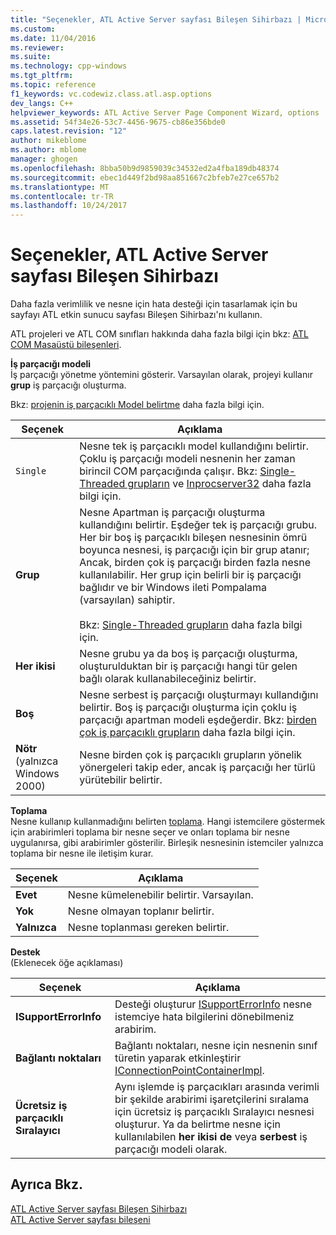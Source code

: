 ```yaml
---
title: "Seçenekler, ATL Active Server sayfası Bileşen Sihirbazı | Microsoft Docs"
ms.custom: 
ms.date: 11/04/2016
ms.reviewer: 
ms.suite: 
ms.technology: cpp-windows
ms.tgt_pltfrm: 
ms.topic: reference
f1_keywords: vc.codewiz.class.atl.asp.options
dev_langs: C++
helpviewer_keywords: ATL Active Server Page Component Wizard, options
ms.assetid: 54f34e26-53c7-4456-9675-cb86e356bde0
caps.latest.revision: "12"
author: mikeblome
ms.author: mblome
manager: ghogen
ms.openlocfilehash: 8bba50b9d9859039c34532ed2a4fba189db48374
ms.sourcegitcommit: ebec1d449f2bd98aa851667c2bfeb7e27ce657b2
ms.translationtype: MT
ms.contentlocale: tr-TR
ms.lasthandoff: 10/24/2017
---
```

# <a name="options-atl-active-server-page-component-wizard"></a>Seçenekler, ATL Active Server sayfası Bileşen Sihirbazı
Daha fazla verimlilik ve nesne için hata desteği için tasarlamak için bu sayfayı ATL etkin sunucu sayfası Bileşen Sihirbazı'nı kullanın.  
  
 ATL projeleri ve ATL COM sınıfları hakkında daha fazla bilgi için bkz: [ATL COM Masaüstü bileşenleri](../../atl/atl-com-desktop-components.md).  
  
 **İş parçacığı modeli**  
 İş parçacığı yönetme yöntemini gösterir. Varsayılan olarak, projeyi kullanır **grup** iş parçacığı oluşturma.  
  
 Bkz: [projenin iş parçacıklı Model belirtme](../../atl/specifying-the-threading-model-for-a-project-atl.md) daha fazla bilgi için.  
  
|Seçenek|Açıklama|  
|------------|-----------------|  
|`Single`|Nesne tek iş parçacıklı model kullandığını belirtir. Çoklu iş parçacığı modeli nesnenin her zaman birincil COM parçacığında çalışır. Bkz: [Single-Threaded grupların](http://msdn.microsoft.com/library/windows/desktop/ms680112) ve [Inprocserver32](http://msdn.microsoft.com/library/windows/desktop/ms682390) daha fazla bilgi için.|  
|**Grup**|Nesne Apartman iş parçacığı oluşturma kullandığını belirtir. Eşdeğer tek iş parçacığı grubu. Her bir boş iş parçacıklı bileşen nesnesinin ömrü boyunca nesnesi, iş parçacığı için bir grup atanır; Ancak, birden çok iş parçacığı birden fazla nesne kullanılabilir. Her grup için belirli bir iş parçacığı bağlıdır ve bir Windows ileti Pompalama (varsayılan) sahiptir.<br /><br /> Bkz: [Single-Threaded grupların](http://msdn.microsoft.com/library/windows/desktop/ms680112) daha fazla bilgi için.|  
|**Her ikisi**|Nesne grubu ya da boş iş parçacığı oluşturma, oluşturulduktan bir iş parçacığı hangi tür gelen bağlı olarak kullanabileceğiniz belirtir.|  
|**Boş**|Nesne serbest iş parçacığı oluşturmayı kullandığını belirtir. Boş iş parçacığı oluşturma için çoklu iş parçacığı apartman modeli eşdeğerdir. Bkz: [birden çok iş parçacıklı grupların](http://msdn.microsoft.com/library/windows/desktop/ms693421) daha fazla bilgi için.|  
|**Nötr** (yalnızca Windows 2000)|Nesne birden çok iş parçacıklı grupların yönelik yönergeleri takip eder, ancak iş parçacığı her türlü yürütebilir belirtir.|  
  
 **Toplama**  
 Nesne kullanıp kullanmadığını belirten [toplama](http://msdn.microsoft.com/library/windows/desktop/ms686558). Hangi istemcilere göstermek için arabirimleri toplama bir nesne seçer ve onları toplama bir nesne uygulanırsa, gibi arabirimler gösterilir. Birleşik nesnesinin istemciler yalnızca toplama bir nesne ile iletişim kurar.  
  
|Seçenek|Açıklama|  
|------------|-----------------|  
|**Evet**|Nesne kümelenebilir belirtir. Varsayılan.|  
|**Yok**|Nesne olmayan toplanır belirtir.|  
|**Yalnızca**|Nesne toplanması gereken belirtir.|  
  
 **Destek**  
 (Eklenecek öğe açıklaması)  
  
|Seçenek|Açıklama|  
|------------|-----------------|  
|**ISupportErrorInfo**|Desteği oluşturur [ISupportErrorInfo](../../atl/reference/isupporterrorinfoimpl-class.md) nesne istemciye hata bilgilerini dönebilmeniz arabirim.|  
|**Bağlantı noktaları**|Bağlantı noktaları, nesne için nesnenin sınıf türetin yaparak etkinleştirir [IConnectionPointContainerImpl](../../atl/reference/iconnectionpointcontainerimpl-class.md).|  
|**Ücretsiz iş parçacıklı Sıralayıcı**|Aynı işlemde iş parçacıkları arasında verimli bir şekilde arabirimi işaretçilerini sıralama için ücretsiz iş parçacıklı Sıralayıcı nesnesi oluşturur. Ya da belirtme nesne için kullanılabilen **her ikisi de** veya **serbest** iş parçacığı modeli olarak.|  
  
## <a name="see-also"></a>Ayrıca Bkz.  
 [ATL Active Server sayfası Bileşen Sihirbazı](../../atl/reference/atl-active-server-page-component-wizard.md)   
 [ATL Active Server sayfası bileşeni](../../atl/reference/adding-an-atl-active-server-page-component.md)

